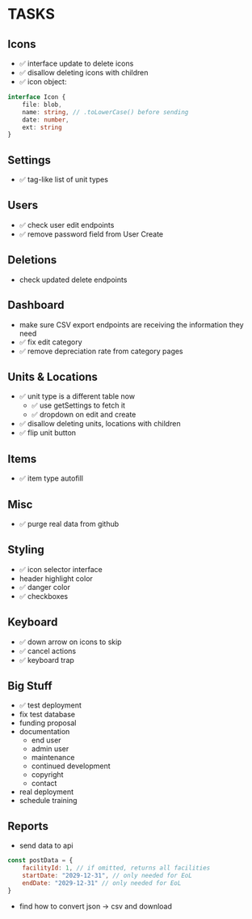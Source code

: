 # TASKS

## Icons
- ✅ interface update to delete icons
- ✅ disallow deleting icons with children
- ✅ icon object:
```ts
interface Icon {
    file: blob,
    name: string, // .toLowerCase() before sending
    date: number,
    ext: string
}
```

## Settings
- ✅ tag-like list of unit types

## Users
- ✅ check user edit endpoints
- ✅ remove password field from User Create

## Deletions
- check updated delete endpoints

## Dashboard
- make sure CSV export endpoints are receiving the information they need
- ✅ fix edit category
- ✅ remove depreciation rate from category pages

## Units & Locations
- ✅ unit type is a different table now
    - ✅ use getSettings to fetch it
    - ✅ dropdown on edit and create
- ✅ disallow deleting units, locations with children
- ✅ flip unit button

## Items
- ✅ item type autofill

## Misc
- ✅ purge real data from github

## Styling
- ✅ icon selector interface
- header highlight color
- ✅ danger color
- ✅ checkboxes

## Keyboard
- ✅ down arrow on icons to skip
- ✅ cancel actions
- ✅ keyboard trap

## Big Stuff
- ✅ test deployment
- fix test database
- funding proposal
- documentation
    - end user
    - admin user
    - maintenance
    - continued development
    - copyright
    - contact
- real deployment
- schedule training

## Reports
- send data to api
```js
const postData = {
    facilityId: 1, // if omitted, returns all facilities
    startDate: "2029-12-31", // only needed for EoL
    endDate: "2029-12-31" // only needed for EoL
}
```
- find how to convert json -> csv and download
